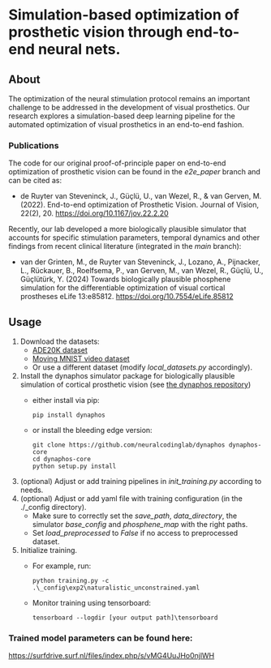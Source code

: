 # Simulation-based optimization of prosthetic vision through end-to-end neural nets. 

## About
The optimization of the neural stimulation protocol remains an important challenge to be addressed in the development of visual prosthetics. Our research explores a simulation-based deep learning pipeline for the automated optimization of visual prosthetics in an end-to-end fashion. 

### Publications
The code for our original proof-of-principle paper on end-to-end optimization of prosthetic vision can be found in the *e2e_paper* branch and can be cited as: 

- de Ruyter van Steveninck, J., Güçlü, U., van Wezel, R., &amp; van Gerven, M. (2022). End-to-end optimization of Prosthetic Vision. Journal of Vision, 22(2), 20. https://doi.org/10.1167/jov.22.2.20 


Recently, our lab developed a more biologically plausible simulator that accounts for specific stimulation parameters, temporal dynamics and other findings from recent clinical literature (integrated in the *main* branch): 

- van der Grinten, M., de Ruyter van Steveninck, J., Lozano, A., Pijnacker, L., Rückauer, B., Roelfsema, P., van Gerven, M., van Wezel, R., Güçlü, U., Güçlütürk, Y. (2024) Towards biologically plausible phosphene simulation for the differentiable optimization of visual cortical prostheses eLife 13:e85812. https://doi.org/10.7554/eLife.85812


## Usage

1. Download the datasets: 
    - [ADE20K dataset](https://groups.csail.mit.edu/vision/datasets/ADE20K/)
    - [Moving MNIST video dataset](https://www.cs.toronto.edu/~nitish/unsupervised_video/)
    - Or use a different dataset (modify *local_datasets.py* accordingly).
2. Install the dynaphos simulator package for biologically plausible simulation of cortical prosthetic vision (see [the dynaphos repository](https://github.com/neuralcodinglab/dynaphos))
    - either install via pip:
    
          pip install dynaphos

    - or install the bleeding edge version:

          git clone https://github.com/neuralcodinglab/dynaphos dynaphos-core
          cd dynaphos-core
          python setup.py install

3.  (optional) Adjust or add training pipelines in *init_training.py* according to needs.
4.  (optional) Adjust or add yaml file with training configuration (in the ./_config directory).
    - Make sure to correctly set the *save_path*, *data_directory*, the simulator  *base_config* and *phosphene_map* with the right paths. 
    - Set *load_preprocessed* to *False* if no access to preprocessed dataset.
5. Initialize training.
    - For example, run:
    
          python training.py -c .\_config\exp2\naturalistic_unconstrained.yaml

    - Monitor training using tensorboard:
    
          tensorboard --logdir [your output path]\tensorboard

### Trained  model parameters can be found here:
https://surfdrive.surf.nl/files/index.php/s/vMG4UuJHo0njlWH 

